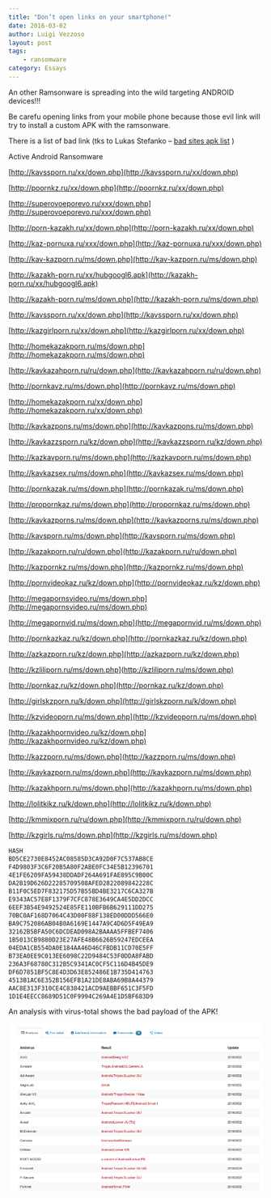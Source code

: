 ```yaml
---
title: "Don’t open links on your smartphone!"
date: 2016-03-02
author: Luigi Vezzoso
layout: post
tags: 
    - ransomware
category: Essays
---
```


An other Ramsonware is spreading into the wild targeting ANDROID devices!!!

Be carefu opening links from your mobile phone because those evil link will try to install a custom APK with the ramsonware.

There is a list of bad link (tks to Lukas Stefanko – [bad sites apk list](https://twitter.com/LukasStefanko) )

Active Android Ransomware

[http://kavssporn.ru/xx/down.php](http://kavssporn.ru/xx/down.php)

[http://poornkz.ru/xx/down.php](http://poornkz.ru/xx/down.php)

[http://superovoeporevo.ru/xxx/down.php](http://superovoeporevo.ru/xxx/down.php)

[http://porn-kazakh.ru/xx/down.php](http://porn-kazakh.ru/xx/down.php)

[http://kaz-pornuxa.ru/xxx/down.php](http://kaz-pornuxa.ru/xxx/down.php)

[http://kav-kazporn.ru/ms/down.php](http://kav-kazporn.ru/ms/down.php)

[http://kazakh-porn.ru/xx/hubgoogl6.apk](http://kazakh-porn.ru/xx/hubgoogl6.apk)

[http://kazakh-porn.ru/ms/down.php](http://kazakh-porn.ru/ms/down.php)

[http://kavssporn.ru/xx/down.php](http://kavssporn.ru/xx/down.php)

[http://kazgirlporn.ru/xx/down.php](http://kazgirlporn.ru/xx/down.php)

[http://homekazakporn.ru/ms/down.php](http://homekazakporn.ru/ms/down.php)

[http://kavkazahporn.ru/ru/down.php](http://kavkazahporn.ru/ru/down.php)

[http://pornkavz.ru/ms/down.php](http://pornkavz.ru/ms/down.php)

[http://homekazakporn.ru/xx/down.php](http://homekazakporn.ru/xx/down.php)

[http://kavkazpons.ru/ms/down.php](http://kavkazpons.ru/ms/down.php)

[http://kavkazzsporn.ru/kz/down.php](http://kavkazzsporn.ru/kz/down.php)

[http://kazkavporn.ru/ms/down.php](http://kazkavporn.ru/ms/down.php)

[http://kavkazsex.ru/ms/down.php](http://kavkazsex.ru/ms/down.php)

[http://pornkazak.ru/ms/down.php](http://pornkazak.ru/ms/down.php)

[http://propornkaz.ru/ms/down.php](http://propornkaz.ru/ms/down.php)

[http://kavkazporns.ru/ms/down.php](http://kavkazporns.ru/ms/down.php)

[http://kavsporn.ru/ms/down.php](http://kavsporn.ru/ms/down.php)

[http://kazakporn.ru/ru/down.php](http://kazakporn.ru/ru/down.php)

[http://kazpornkz.ru/ms/down.php](http://kazpornkz.ru/ms/down.php)

[http://pornvideokaz.ru/kz/down.php](http://pornvideokaz.ru/kz/down.php)

[http://megapornsvideo.ru/ms/down.php](http://megapornsvideo.ru/ms/down.php)

[http://megapornvid.ru/ms/down.php](http://megapornvid.ru/ms/down.php)

[http://pornkazkaz.ru/kz/down.php](http://pornkazkaz.ru/kz/down.php)

[http://azkazporn.ru/kz/down.php](http://azkazporn.ru/kz/down.php)

[http://kzliliporn.ru/ms/down.php](http://kzliliporn.ru/ms/down.php)

[http://pornkaz.ru/kz/down.php](http://pornkaz.ru/kz/down.php)

[http://girlskzporn.ru/k/down.php](http://girlskzporn.ru/k/down.php)

[http://kzvideoporn.ru/ms/down.php](http://kzvideoporn.ru/ms/down.php)

[http://kazakhpornvideo.ru/kz/down.php](http://kazakhpornvideo.ru/kz/down.php)

[http://kazzporn.ru/ms/down.php](http://kazzporn.ru/ms/down.php)

[http://kavkazporn.ru/ms/down.php](http://kavkazporn.ru/ms/down.php)

[http://kazakhporn.ru/ms/down.php](http://kazakhporn.ru/ms/down.php)

[http://lolitkikz.ru/k/down.php](http://lolitkikz.ru/k/down.php)

[http://kmmixporn.ru/ru/down.php](http://kmmixporn.ru/ru/down.php)

[http://kzgirls.ru/ms/down.php](http://kzgirls.ru/ms/down.php)

    HASH
    BD5CE2730E8452AC08585D3CA92D0F7C537AB8CE
    F4D9803F3C6F20B5A80F2ABE0FC34E5B12396701
    4E1FE6209FA59438DDADF264A691FAE895C9B00C
    DA2B19D626D22285709508AFED2822089842228C
    B11F0C5ED7F832175D57B55BD4BE3217C6CA327B
    E9343AC57E8F1379F7CFC878E3649CA4E5DD2DCC
    6EEF3B54E9492524E85FE110BFB6B629111DD275
    70BC0AF168D7064C43D00F88F138ED00DDD566E0
    BA9C752086AB04B0A6169E1447A9C4D6D5F49EA9
    32162B5BFA50C6DCDEAD098A2BAAAA5FFBEF7406
    1B5013CB9880D23E27AFE48B6626B59247EDCEEA
    04EDA1CB554DA0E184AA46D46CFBDB11CD70E5FF
    B73EA0EE9C013EE6098C22D9484C53F0DDA8FABD
    236A3F68780C312B5C9341AC0CF5C116D4B45DE9
    DF6D7851BF5C8E4D3D63E852486E1B735D414763
    4513B1AC6E352B156EFB1A21DE8ABA69B8A44379
    AAC8E313F310CE4C838421ACD9AEBBF651C3F5FD
    1D1E4EECC8689D51C0F9994C269A4E1D5BF683D9

An analysis with virus-total shows the bad payload of the APK!

![APK analisys](assets/postimages/android-apk-analisys.png)